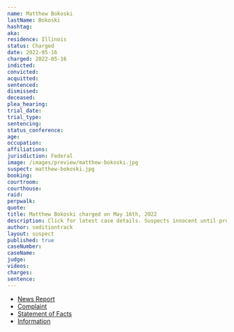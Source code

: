 ```yaml
---
name: Matthew Bokoski
lastName: Bokoski
hashtag:
aka:
residence: Illinois
status: Charged
date: 2022-05-16
charged: 2022-05-16
indicted:
convicted:
acquitted:
sentenced:
dismissed:
deceased:
plea_hearing:
trial_date:
trial_type:
sentencing:
status_conference:
age:
occupation:
affiliations:
jurisdiction: Federal
image: /images/preview/matthew-bokoski.jpg
suspect: matthew-bokoski.jpg
booking:
courtroom:
courthouse:
raid:
perpwalk:
quote:
title: Matthew Bokoski charged on May 16th, 2022
description: Click for latest case details. Suspects innocent until proven guilty.
author: seditiontrack
layout: suspect
published: true
caseNumber: 
caseName:
judge:
videos:
charges:
sentence:
---
```

- [News Report](https://www.ksl.com/article/50411869/eagle-mountain-man-arrested-charged-in-connection-with-jan-6-us-capitol-riot)
- [Complaint](https://www.justice.gov/usao-dc/case-multi-defendant/file/1508481/download)
- [Statement of Facts](https://www.justice.gov/usao-dc/case-multi-defendant/file/1508486/download)
- [Information](https://extremism.gwu.edu/sites/g/files/zaxdzs2191/f/Bradley%20and%20Matthew%20Bokoski%20Information.pdf)
